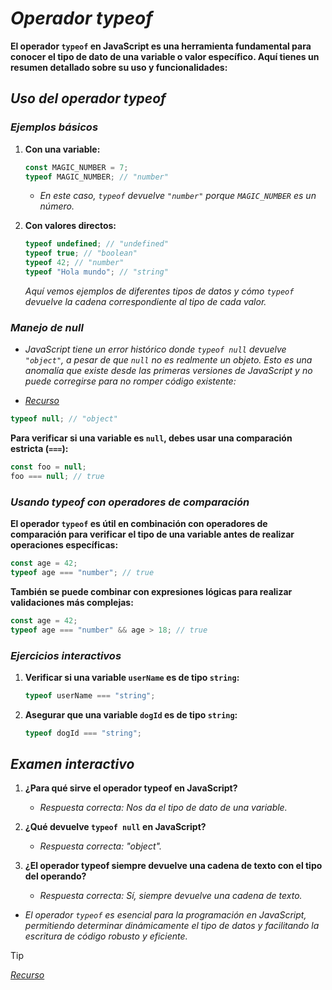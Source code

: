 <!-- Autor: Daniel Benjamin Perez Morales -->
<!-- GitHub: https://github.com/DanielPerezMoralesDev13 -->
<!-- Correo electrónico: danielperezdev@proton.me -->

# ***Operador typeof***

**El operador `typeof` en JavaScript es una herramienta fundamental para conocer el tipo de dato de una variable o valor específico. Aquí tienes un resumen detallado sobre su uso y funcionalidades:**

## ***Uso del operador typeof***

### ***Ejemplos básicos***

1. **Con una variable:**

   ```javascript
   const MAGIC_NUMBER = 7;
   typeof MAGIC_NUMBER; // "number"
   ```

   - *En este caso, `typeof` devuelve `"number"` porque `MAGIC_NUMBER` es un número.*

2. **Con valores directos:**

   ```javascript
   typeof undefined; // "undefined"
   typeof true; // "boolean"
   typeof 42; // "number"
   typeof "Hola mundo"; // "string"
   ```

   *Aquí vemos ejemplos de diferentes tipos de datos y cómo `typeof` devuelve la cadena correspondiente al tipo de cada valor.*

### ***Manejo de null***

- *JavaScript tiene un error histórico donde `typeof null` devuelve `"object"`, a pesar de que `null` no es realmente un objeto. Esto es una anomalía que existe desde las primeras versiones de JavaScript y no puede corregirse para no romper código existente:*

- *[Recurso](https://2ality.com/2013/10/typeof-null.html "https://2ality.com/2013/10/typeof-null.html")*

```javascript
typeof null; // "object"
```

**Para verificar si una variable es `null`, debes usar una comparación estricta (`===`):**

```javascript
const foo = null;
foo === null; // true
```

### ***Usando typeof con operadores de comparación***

**El operador `typeof` es útil en combinación con operadores de comparación para verificar el tipo de una variable antes de realizar operaciones específicas:**

```javascript
const age = 42;
typeof age === "number"; // true
```

**También se puede combinar con expresiones lógicas para realizar validaciones más complejas:**

```javascript
const age = 42;
typeof age === "number" && age > 18; // true
```

### ***Ejercicios interactivos***

1. **Verificar si una variable `userName` es de tipo `string`:**

   ```javascript
   typeof userName === "string";
   ```

2. **Asegurar que una variable `dogId` es de tipo `string`:**

   ```javascript
   typeof dogId === "string";
   ```

## ***Examen interactivo***

1. **¿Para qué sirve el operador typeof en JavaScript?**
   - *Respuesta correcta: Nos da el tipo de dato de una variable.*

2. **¿Qué devuelve `typeof null` en JavaScript?**
   - *Respuesta correcta: "object".*

3. **¿El operador typeof siempre devuelve una cadena de texto con el tipo del operando?**
   - *Respuesta correcta: Sí, siempre devuelve una cadena de texto.*

- *El operador `typeof` es esencial para la programación en JavaScript, permitiendo determinar dinámicamente el tipo de datos y facilitando la escritura de código robusto y eficiente.*

> [!TIP]
> *[Recurso](https://www.aprendejavascript.dev/clase/introduccion/operador-typeof "https://www.aprendejavascript.dev/clase/introduccion/operador-typeof")*

